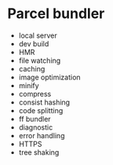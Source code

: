 # Parcel bundler

- local server
- dev build
- HMR
- file watching
- caching
- image optimization
- minify
- compress
- consist hashing
- code splitting
- ff bundler
- diagnostic
- error handling
- HTTPS
- tree shaking
